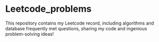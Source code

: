 # Leetcode_problems

This repository contains my Leetcode record, including algorithms and database frequently met questions, sharing my code and ingenious problem-solving ideas!

